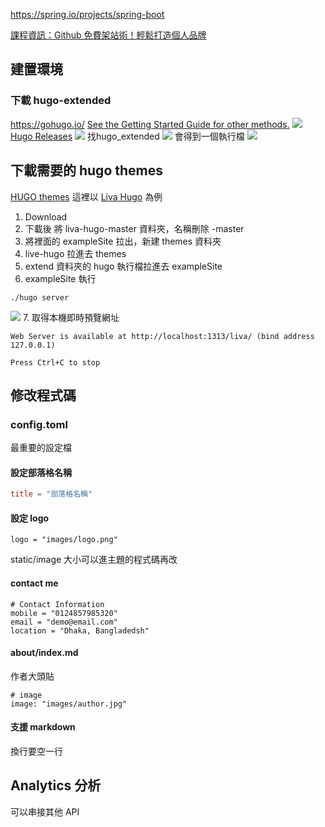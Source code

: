 https://spring.io/projects/spring-boot

[課程資訊：Github 免費架站術！輕鬆打造個人品牌](https://hahow.in/courses/5de8fec16117240026540b9c/main)

## 建置環境
### 下載 hugo-extended
https://gohugo.io/
[See the Getting Started Guide for other methods.](https://gohugo.io/getting-started/installing/)
![](https://i.imgur.com/ShUlg77.png)
[Hugo Releases](https://github.com/gohugoio/hugo/releases)
![](https://i.imgur.com/mvg2MWo.png)
找hugo_extended
![](https://i.imgur.com/zVpmjXE.png)
會得到一個執行檔
![](https://i.imgur.com/5z4mKOf.png)


## 下載需要的 hugo themes 
[HUGO themes](https://themes.gohugo.io/)
這裡以 [Liva Hugo](https://themes.gohugo.io/themes/liva-hugo/) 為例
1. Download
2. 下載後 將 liva-hugo-master 資料夾，名稱刪除 -master
3. 將裡面的 exampleSite 拉出，新建 themes 資料夾
4. live-hugo 拉進去 themes
5. extend 資料夾的 hugo 執行檔拉進去 exampleSite
6. exampleSite 執行
```
./hugo server
```

![](https://i.imgur.com/JpHa5QZ.png)
7.   取得本機即時預覽網址    
```
Web Server is available at http://localhost:1313/liva/ (bind address 127.0.0.1)

Press Ctrl+C to stop
```

## 修改程式碼
### config.toml
最重要的設定檔
#### 設定部落格名稱
```toml
title = "部落格名稱"  
```
#### 設定 logo
```
logo = "images/logo.png"
```
static/image
大小可以進主題的程式碼再改
#### contact me
````
# Contact Information
mobile = "0124857985320"
email = "demo@email.com"
location = "Dhaka, Bangladedsh"
````

#### about/index.md
作者大頭貼
```
# image
image: "images/author.jpg"
```

#### 支援 markdown
換行要空一行

## Analytics 分析
可以串接其他 API
